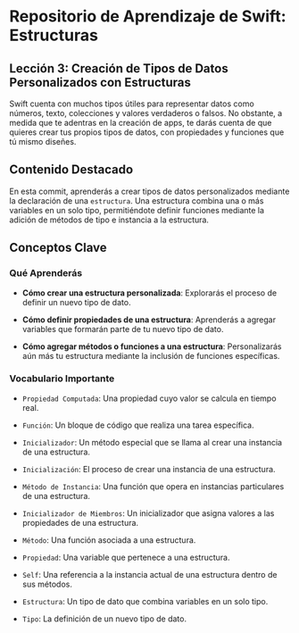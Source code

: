# Repositorio de Aprendizaje de Swift: Estructuras

## Lección 3: Creación de Tipos de Datos Personalizados con Estructuras

Swift cuenta con muchos tipos útiles para representar datos como números, texto, colecciones y valores verdaderos o falsos. No obstante, a medida que te adentras en la creación de apps, te darás cuenta de que quieres crear tus propios tipos de datos, con propiedades y funciones que tú mismo diseñes.

## Contenido Destacado

En esta commit, aprenderás a crear tipos de datos personalizados mediante la declaración de una `estructura`. Una estructura combina una o más variables en un solo tipo, permitiéndote definir funciones mediante la adición de métodos de tipo e instancia a la estructura.

## Conceptos Clave

### Qué Aprenderás

- **Cómo crear una estructura personalizada**: Explorarás el proceso de definir un nuevo tipo de dato.

- **Cómo definir propiedades de una estructura**: Aprenderás a agregar variables que formarán parte de tu nuevo tipo de dato.

- **Cómo agregar métodos o funciones a una estructura**: Personalizarás aún más tu estructura mediante la inclusión de funciones específicas.

### Vocabulario Importante

- `Propiedad Computada`: Una propiedad cuyo valor se calcula en tiempo real.

- `Función`: Un bloque de código que realiza una tarea específica.

- `Inicializador`: Un método especial que se llama al crear una instancia de una estructura.

- `Inicialización`: El proceso de crear una instancia de una estructura.

- `Método de Instancia`: Una función que opera en instancias particulares de una estructura.

- `Inicializador de Miembros`: Un inicializador que asigna valores a las propiedades de una estructura.

- `Método`: Una función asociada a una estructura.

- `Propiedad`: Una variable que pertenece a una estructura.

- `Self`: Una referencia a la instancia actual de una estructura dentro de sus métodos.

- `Estructura`: Un tipo de dato que combina variables en un solo tipo.

- `Tipo`: La definición de un nuevo tipo de dato.

